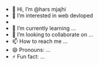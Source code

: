 - 👋 Hi, I’m @hars mjajhi
- 👀 I’m interested in web devloped
- 
- 🌱 I’m currently learning ...
- 💞️ I’m looking to collaborate on ...
- 📫 How to reach me ...
- 😄 Pronouns: ...
- ⚡ Fun fact: ...

<!---
harsmj/harsmj is a ✨ special ✨ repository because its `README.md` (this file) appears on your GitHub profile.
You can click the Preview link to take a look at your changes.
--->
